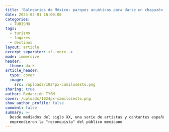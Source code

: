 ```yaml
---
title: 'Balnearios de México: parques acuáticos para darse un chapuzón'
date: 2024-03-01 16:00:00
categories:
  - TURISMO
tags:
  - turismo
  - lugares
  - destinos
layout: article
excerpt_separator: <!--more-->
mode: immersive
header:
  theme: dark
article_header:
  type: cover
  image:
    src: /uploads/1024px-camilosesto.png
sharing: true
author: Redacción TYSM
cover: /uploads/1024px-camilosesto.png
show_author_profile: false
comment: false
summary: >-
  Desde mediados del siglo XX, una serie de artistas y cantantes españoles
  emprendieron la "reconquista" del público mexicano
---
```

